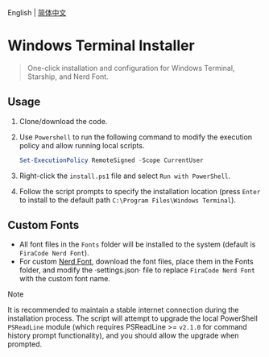 English | [简体中文](README.zh.md)

# Windows Terminal Installer

> One-click installation and configuration for Windows Terminal, Starship, and Nerd Font.

## Usage

1. Clone/download the code.
2. Use `Powershell` to run the following command to modify the execution policy and allow running local scripts.

   ```powershell
   Set-ExecutionPolicy RemoteSigned -Scope CurrentUser
   ```

3. Right-click the `install.ps1` file and select `Run with PowerShell`.
4. Follow the script prompts to specify the installation location (press `Enter` to install to the default path `C:\Program Files\Windows Terminal`).

## Custom Fonts

- All font files in the `Fonts` folder will be installed to the system (default is `FiraCode Nerd Font`).
- For custom [Nerd Font](https://www.nerdfonts.com/font-downloads), download the font files, place them in the Fonts folder, and modify the ·settings.json· file to replace `FiraCode Nerd Font` with the custom font name.

> [!NOTE]  
> It is recommended to maintain a stable internet connection during the installation process. The script will attempt to upgrade the local PowerShell `PSReadLine` module (which requires PSReadLine >= `v2.1.0` for command history prompt functionality), and you should allow the upgrade when prompted.
